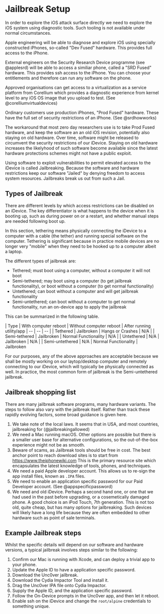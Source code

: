# Jailbreak Setup

In order to explore the iOS attack surface directly we need to explore the iOS system using diagnostic tools.  Such tooling is not available under normal circumstances.

Apple engineering will be able to diagnose and explore iOS using specially constructed iPhones, so-called "Dev Fused" hardware.  This provides full access to the iPhone.

External engineers on the Security Research Device programme (see @applesrd) will be able to access a similiar phone, called a "SRD Fused" hardware.  This provides ssh access to the iPhone.  You can choose your entitlements and therefore can run any software on the phone.

Approved organisations can get access to a virtualization as a service platform from Corellium which provides a diagnostic experience from kernel level to any iOS OS image that you upload to test. (See @corelliumvirtualdevices)

Ordinary customers use production iPhones, "Prod Fused" hardware.  These have the full set of security restrictions of an iPhone. (See @srdhowworks)

The workaround that most zero day researchers use is to take Prod Fused hardware, and keep the software an an old iOS revision, potentially also staying on old hardware.  Over time, software might be released to circumvent the security restrictions of our iDevice.  Staying on old hardware increases the likelyhood of such software become available since the latest hardware protections schemes might not have a public exploit.

Using software to exploit vulnerabilities to permit elevated access to the iDevice is called Jailbreaking.  Because the software and hardware restrictions keep our software "Jailed" by denying freedom to access system resources.  Jailbreaks break us out from such a Jail.

## Types of Jailbreak

There are different levels by which access restrictions can be disabled on an iDevice.  The key differentiator is what happens to the device when it is booting up, such as during power on or a restart, and whether manual steps are needed following boot up.

In this section, tethering means physically connecting the iDevice to a computer with a cable (the tether) and running special software on the computer.  Tethering is significant because in practice mobile devices are no longer very "mobile" when they need to be hooked up to a computer albeit a laptop.

The different types of jailbreak are:
- Tethered; must boot using a computer, without a computer it will not boot
- Semi-tethered; may boot using a computer (to get jailbreak functionality), or boot without a computer (to get normal functionality) 
- Untethered; can boot without a computer and will get jailbreak functionality
- Semi-untethered; can boot without a computer to get normal functionality, run an on-device app to apply the jailbreak

This can be summarized in the following table.

| Type | With computer reboot | Without computer reboot | After running utility/app
| -- | -- | -- |
| Tethered | Jailbroken | Hangs or Crashes | N/A |
| Semi-tethered | Jailbroken | Normal Functionality | N/A |
| Untethered | N/A | Jailbroken  | N/A |
| Semi-untethered | N/A | Normal Functionality | Jailbroken

For our purposes, any of the above approaches are acceptable because we shall be mostly working on our laytop/desktop computer and remotely connecting to our iDevice, which will typically be physically connected as well.  In practice, the most common form of jailbreak is the Semi-untethered jailbreak.

## Jailbreak shopping list

There are many jailbreak software programs, many hardware variants.  The steps to follow also vary with the jailbreak itself.  Rather than track these rapidly evolving factors, some broad guidance is given here.

1.  We take note of the local laws.  It seems that in USA, and most countries, jailbreaking for (@jailbreakingallowed)
1.  We need a Mac running macOS.  Other options are possible but there is a smaller user base for alternative configurations, so the out-of-the-box experience might not be as smooth.
1.  Beware of scams, as Jailbreak tools should be free in cost.  The best anchor point to reach download sites is to start from https://www.theiphonewiki.com  This is the primary resource site which encapsulates the latest knowledge of tools, phones, and techniques.
1.  We need a paid Apple developer account.  This allows us to re-sign the app install files, known as `.IPA` files.
1.  We need to enable an application specific password for our Paid Developer account.  (See @appspecificpassword)
1.  We need and old iDevice.  Perhaps a second hand one, or one that we had used in the past before upgrading, or a cosemetically damaged phone.  A good choice is an iPod Touch, 7th generation.  This is not too old, quite cheap, but has many options for jailbreaking.  Such devices will likely have a long life because they are often embedded to other hardware such as point of sale terminals.

## Example Jailbreak steps

Whilst the specific details will depend on our software and hardware versions, a typical jailbreak involves steps similar to the following:

1. Confirm our Mac is running with Xcode, and can deploy a trivial app to your phone.
1. Update the Apple ID to have a application specific password.
1. Download the Unc0ver jailbreak.
1. Download the Cydia Impactor Tool and install it.
1. Drag the Unc0ver IPA file onto Cydia Impactor.
1. Supply the Apple ID, and the application specific password.
1. Follow the On-Device prompts in the Unc0ver app, and then let it reboot.
1. Enable ssh on the iDevice and change the `root/alpine` credentials to something unique.
